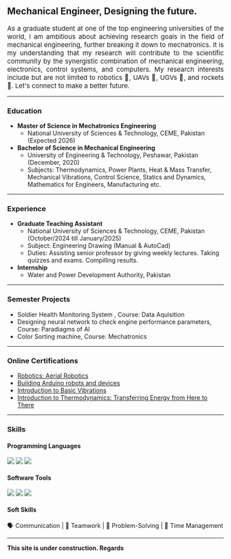 ## Mechanical Engineer, Designing the future. 
<p style="text-align: justify; font-size: 15px;"> 
    As a graduate student at one of the top engineering universities of the world, I am ambitious about achieving research goals in the field of mechanical engineering, further breaking it down to mechatronics. It is my understanding that my research will contribute to the scientific community by the synergistic combination of mechanical engineering, electronics, control systems, and computers. My research interests include but are not limited to robotics 🤖, UAVs 🚁, UGVs 🚕, and rockets 🚀. Let's connect to make a better future.
</p>

---

### Education

* **Master of Science in Mechatronics Engineering**
   * National University of Sciences & Technology, CEME, Pakistan (Expected 2026) 
* **Bachelor of Science in Mechanical Engineering**
   * University of Engineering & Technology, Peshawar, Pakistan (December, 2020)
   * Subjects: Thermodynamics, Power Plants, Heat & Mass Transfer, Mechanical Vibrations, Control Science, Statics and Dynamics, Mathematics for Engineers, Manufacturing etc.

---

### Experience
* **Graduate Teaching Assistant**
   * National University of Sciences & Technology, CEME, Pakistan (October/2024 till January/2025)
   * Subject: Engineering Drawing (Manual & AutoCad)
   * Duties: Assisting senior professor by giving weekly lectures. Taking quizzes and exams. Compilling results. 
* **Internship**
   * Water and Power Development Authority, Pakistan

---

### Semester Projects
* Soldier Health Monitoring System , Course: Data Aquisition
* Designing neural network to check engine performance parameters, Course: Paradiagms of AI
* Color Sorting machine, Course: Mechatronics

---

### Online Certifications
   * <a href="https://coursera.org/share/1548a5db43b5dfc3d467dc6e15a93738" target="_blank">Robotics: Aerial Robotics</a>
   * <a href="https://coursera.org/share/f35bdc3a1ba27222f69fe7f41cd3181b" target="_blank">Building Arduino robots and devices</a>
   * <a href="https://coursera.org/share/2430c79047a199cd0b65b8e969d4364f" target="_blank">Introduction to Basic Vibrations</a>
   * <a href="https://coursera.org/share/aeff7b3f84e79429d0c96d3eb925374c" target="_blank">Introduction to Thermodynamics: Transferring Energy from Here to There</a>

---

### Skills

#### **Programming Languages**
<p>
  <img src="https://img.shields.io/badge/Python-3776AB?logo=python&logoColor=white&style=for-the-badge" />
  <img src="https://img.shields.io/badge/C++-00599C?logo=cplusplus&logoColor=white&style=for-the-badge" />
  <img src="https://img.shields.io/badge/MATLAB-0076A8?logo=mathworks&logoColor=white&style=for-the-badge" />
</p>

#### **Software Tools**
<p>
  <img src="https://img.shields.io/badge/AutoCAD-D92228?logo=autodesk&logoColor=white&style=for-the-badge" />
  <img src="https://img.shields.io/badge/SolidWorks-FF0000?style=for-the-badge&logo=solidworks&logoColor=white" />
  <img src="https://img.shields.io/badge/MS Office-217346?logo=microsoft-office&logoColor=white&style=for-the-badge" />
</p>

#### **Soft Skills**
<p>
  🗣️ Communication | 🤝 Teamwork | 🌟 Problem-Solving | 📅 Time Management
</p>


<hr>

**This site is under construction. Regards**
